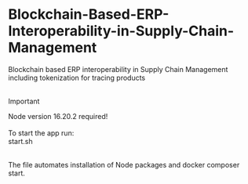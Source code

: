 # Blockchain-Based-ERP-Interoperability-in-Supply-Chain-Management
Blockchain based ERP interoperability in Supply Chain Management including tokenization for tracing products
<br/><br/>
> [!IMPORTANT]
> Node version 16.20.2 required!
<br/><br/>
To start the app run:<br/>
start.sh
<br/>
The file automates installation of Node packages and docker composer start.
